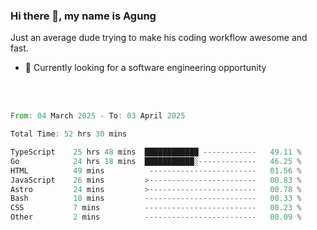 ### Hi there 👋, my name is Agung
Just an average dude trying to make his coding workflow awesome and fast.

<!--
**agungfir98/agungfir98** is a ✨ _special_ ✨ repository because its `README.md` (this file) appears on your GitHub profile.
-->

- 🔭 Currently looking for a software engineering opportunity
<br/>
<br/>
<!--START_SECTION:waka-->

```rust
From: 04 March 2025 - To: 03 April 2025

Total Time: 52 hrs 30 mins

TypeScript    25 hrs 48 mins  ████████████ ------------   49.11 %
Go            24 hrs 18 mins  ███████████░-------------   46.25 %
HTML          49 mins          ------------------------   01.56 %
JavaScript    26 mins         >------------------------   00.83 %
Astro         24 mins         >------------------------   00.78 %
Bash          10 mins         -------------------------   00.33 %
CSS           7 mins          -------------------------   00.23 %
Other         2 mins          -------------------------   00.09 %
```

<!--END_SECTION:waka-->
